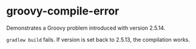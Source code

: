 ﻿# groovy-compile-error

Demonstrates a Groovy problem introduced with version 2.5.14.

`gradlew build` fails. If version is set back to 2.5.13, the compilation works.
